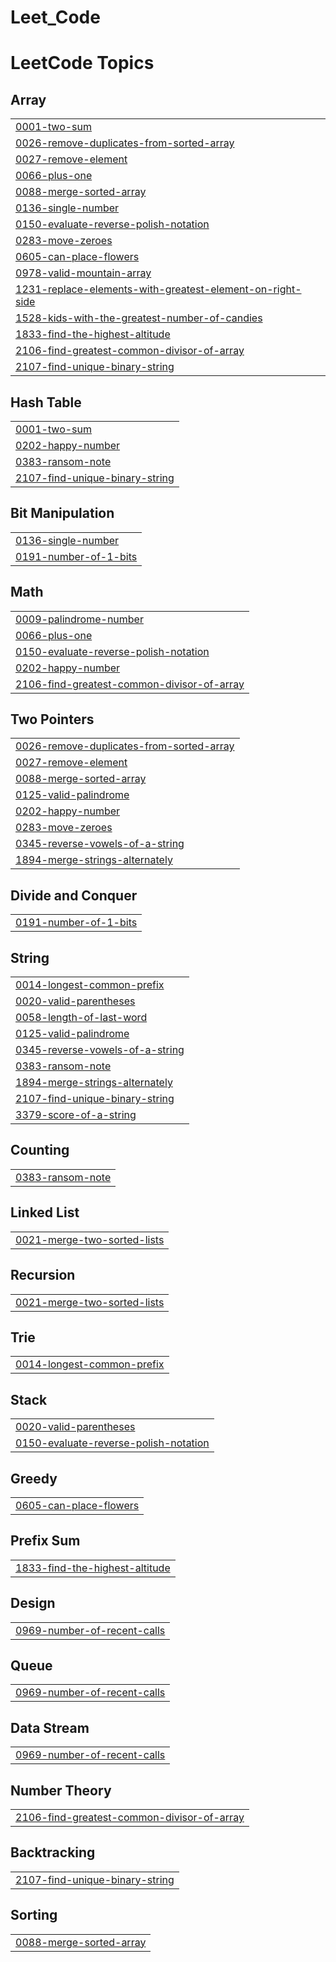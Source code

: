 # Leet_Code
<!---LeetCode Topics Start-->
# LeetCode Topics
## Array
|  |
| ------- |
| [0001-two-sum](https://github.com/ElliotKoch/Leet_Code/tree/master/0001-two-sum) |
| [0026-remove-duplicates-from-sorted-array](https://github.com/ElliotKoch/Leet_Code/tree/master/0026-remove-duplicates-from-sorted-array) |
| [0027-remove-element](https://github.com/ElliotKoch/Leet_Code/tree/master/0027-remove-element) |
| [0066-plus-one](https://github.com/ElliotKoch/Leet_Code/tree/master/0066-plus-one) |
| [0088-merge-sorted-array](https://github.com/ElliotKoch/Leet_Code/tree/master/0088-merge-sorted-array) |
| [0136-single-number](https://github.com/ElliotKoch/Leet_Code/tree/master/0136-single-number) |
| [0150-evaluate-reverse-polish-notation](https://github.com/ElliotKoch/Leet_Code/tree/master/0150-evaluate-reverse-polish-notation) |
| [0283-move-zeroes](https://github.com/ElliotKoch/Leet_Code/tree/master/0283-move-zeroes) |
| [0605-can-place-flowers](https://github.com/ElliotKoch/Leet_Code/tree/master/0605-can-place-flowers) |
| [0978-valid-mountain-array](https://github.com/ElliotKoch/Leet_Code/tree/master/0978-valid-mountain-array) |
| [1231-replace-elements-with-greatest-element-on-right-side](https://github.com/ElliotKoch/Leet_Code/tree/master/1231-replace-elements-with-greatest-element-on-right-side) |
| [1528-kids-with-the-greatest-number-of-candies](https://github.com/ElliotKoch/Leet_Code/tree/master/1528-kids-with-the-greatest-number-of-candies) |
| [1833-find-the-highest-altitude](https://github.com/ElliotKoch/Leet_Code/tree/master/1833-find-the-highest-altitude) |
| [2106-find-greatest-common-divisor-of-array](https://github.com/ElliotKoch/Leet_Code/tree/master/2106-find-greatest-common-divisor-of-array) |
| [2107-find-unique-binary-string](https://github.com/ElliotKoch/Leet_Code/tree/master/2107-find-unique-binary-string) |
## Hash Table
|  |
| ------- |
| [0001-two-sum](https://github.com/ElliotKoch/Leet_Code/tree/master/0001-two-sum) |
| [0202-happy-number](https://github.com/ElliotKoch/Leet_Code/tree/master/0202-happy-number) |
| [0383-ransom-note](https://github.com/ElliotKoch/Leet_Code/tree/master/0383-ransom-note) |
| [2107-find-unique-binary-string](https://github.com/ElliotKoch/Leet_Code/tree/master/2107-find-unique-binary-string) |
## Bit Manipulation
|  |
| ------- |
| [0136-single-number](https://github.com/ElliotKoch/Leet_Code/tree/master/0136-single-number) |
| [0191-number-of-1-bits](https://github.com/ElliotKoch/Leet_Code/tree/master/0191-number-of-1-bits) |
## Math
|  |
| ------- |
| [0009-palindrome-number](https://github.com/ElliotKoch/Leet_Code/tree/master/0009-palindrome-number) |
| [0066-plus-one](https://github.com/ElliotKoch/Leet_Code/tree/master/0066-plus-one) |
| [0150-evaluate-reverse-polish-notation](https://github.com/ElliotKoch/Leet_Code/tree/master/0150-evaluate-reverse-polish-notation) |
| [0202-happy-number](https://github.com/ElliotKoch/Leet_Code/tree/master/0202-happy-number) |
| [2106-find-greatest-common-divisor-of-array](https://github.com/ElliotKoch/Leet_Code/tree/master/2106-find-greatest-common-divisor-of-array) |
## Two Pointers
|  |
| ------- |
| [0026-remove-duplicates-from-sorted-array](https://github.com/ElliotKoch/Leet_Code/tree/master/0026-remove-duplicates-from-sorted-array) |
| [0027-remove-element](https://github.com/ElliotKoch/Leet_Code/tree/master/0027-remove-element) |
| [0088-merge-sorted-array](https://github.com/ElliotKoch/Leet_Code/tree/master/0088-merge-sorted-array) |
| [0125-valid-palindrome](https://github.com/ElliotKoch/Leet_Code/tree/master/0125-valid-palindrome) |
| [0202-happy-number](https://github.com/ElliotKoch/Leet_Code/tree/master/0202-happy-number) |
| [0283-move-zeroes](https://github.com/ElliotKoch/Leet_Code/tree/master/0283-move-zeroes) |
| [0345-reverse-vowels-of-a-string](https://github.com/ElliotKoch/Leet_Code/tree/master/0345-reverse-vowels-of-a-string) |
| [1894-merge-strings-alternately](https://github.com/ElliotKoch/Leet_Code/tree/master/1894-merge-strings-alternately) |
## Divide and Conquer
|  |
| ------- |
| [0191-number-of-1-bits](https://github.com/ElliotKoch/Leet_Code/tree/master/0191-number-of-1-bits) |
## String
|  |
| ------- |
| [0014-longest-common-prefix](https://github.com/ElliotKoch/Leet_Code/tree/master/0014-longest-common-prefix) |
| [0020-valid-parentheses](https://github.com/ElliotKoch/Leet_Code/tree/master/0020-valid-parentheses) |
| [0058-length-of-last-word](https://github.com/ElliotKoch/Leet_Code/tree/master/0058-length-of-last-word) |
| [0125-valid-palindrome](https://github.com/ElliotKoch/Leet_Code/tree/master/0125-valid-palindrome) |
| [0345-reverse-vowels-of-a-string](https://github.com/ElliotKoch/Leet_Code/tree/master/0345-reverse-vowels-of-a-string) |
| [0383-ransom-note](https://github.com/ElliotKoch/Leet_Code/tree/master/0383-ransom-note) |
| [1894-merge-strings-alternately](https://github.com/ElliotKoch/Leet_Code/tree/master/1894-merge-strings-alternately) |
| [2107-find-unique-binary-string](https://github.com/ElliotKoch/Leet_Code/tree/master/2107-find-unique-binary-string) |
| [3379-score-of-a-string](https://github.com/ElliotKoch/Leet_Code/tree/master/3379-score-of-a-string) |
## Counting
|  |
| ------- |
| [0383-ransom-note](https://github.com/ElliotKoch/Leet_Code/tree/master/0383-ransom-note) |
## Linked List
|  |
| ------- |
| [0021-merge-two-sorted-lists](https://github.com/ElliotKoch/Leet_Code/tree/master/0021-merge-two-sorted-lists) |
## Recursion
|  |
| ------- |
| [0021-merge-two-sorted-lists](https://github.com/ElliotKoch/Leet_Code/tree/master/0021-merge-two-sorted-lists) |
## Trie
|  |
| ------- |
| [0014-longest-common-prefix](https://github.com/ElliotKoch/Leet_Code/tree/master/0014-longest-common-prefix) |
## Stack
|  |
| ------- |
| [0020-valid-parentheses](https://github.com/ElliotKoch/Leet_Code/tree/master/0020-valid-parentheses) |
| [0150-evaluate-reverse-polish-notation](https://github.com/ElliotKoch/Leet_Code/tree/master/0150-evaluate-reverse-polish-notation) |
## Greedy
|  |
| ------- |
| [0605-can-place-flowers](https://github.com/ElliotKoch/Leet_Code/tree/master/0605-can-place-flowers) |
## Prefix Sum
|  |
| ------- |
| [1833-find-the-highest-altitude](https://github.com/ElliotKoch/Leet_Code/tree/master/1833-find-the-highest-altitude) |
## Design
|  |
| ------- |
| [0969-number-of-recent-calls](https://github.com/ElliotKoch/Leet_Code/tree/master/0969-number-of-recent-calls) |
## Queue
|  |
| ------- |
| [0969-number-of-recent-calls](https://github.com/ElliotKoch/Leet_Code/tree/master/0969-number-of-recent-calls) |
## Data Stream
|  |
| ------- |
| [0969-number-of-recent-calls](https://github.com/ElliotKoch/Leet_Code/tree/master/0969-number-of-recent-calls) |
## Number Theory
|  |
| ------- |
| [2106-find-greatest-common-divisor-of-array](https://github.com/ElliotKoch/Leet_Code/tree/master/2106-find-greatest-common-divisor-of-array) |
## Backtracking
|  |
| ------- |
| [2107-find-unique-binary-string](https://github.com/ElliotKoch/Leet_Code/tree/master/2107-find-unique-binary-string) |
## Sorting
|  |
| ------- |
| [0088-merge-sorted-array](https://github.com/ElliotKoch/Leet_Code/tree/master/0088-merge-sorted-array) |
<!---LeetCode Topics End-->